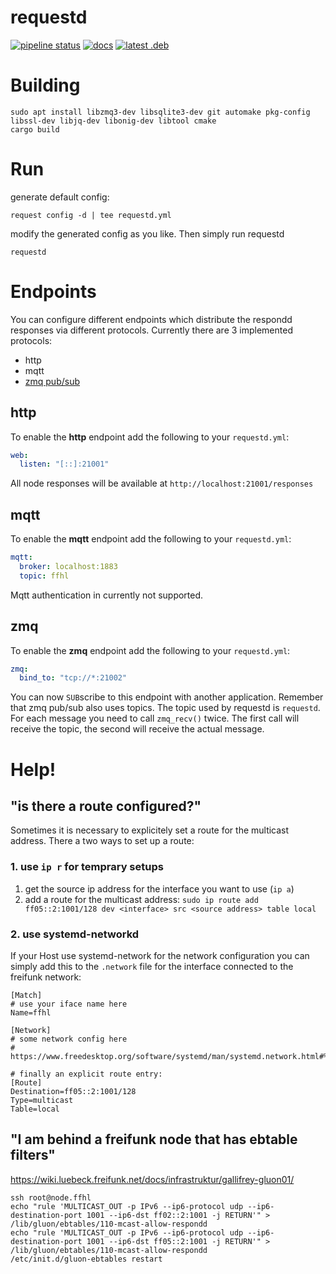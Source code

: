 # requestd

[![pipeline status](https://gitlab.com/cuechan/requestd/badges/master/pipeline.svg)](https://gitlab.com/cuechan/requestd/-/commits/master)
[![docs](https://img.shields.io/badge/Docs-here-blue)](https://cuechan.gitlab.io/requestd/requestd/)
[![latest .deb](https://img.shields.io/badge/Debian-requestd.deb-%23CE0056)](https://freifunk-luebeck.pages.chaotikum.org/requestd/requestd.deb)


Building
========

```
sudo apt install libzmq3-dev libsqlite3-dev git automake pkg-config libssl-dev libjq-dev libonig-dev libtool cmake
cargo build
```


Run
===

generate default config:
```
request config -d | tee requestd.yml
```
modify the generated config as you like. Then simply run requestd

```
requestd
```


Endpoints
=========

You can configure different endpoints which distribute the respondd responses via different protocols. Currently there are 3 implemented protocols:

- http
- mqtt
- [zmq pub/sub](https://zeromq.org/socket-api/#publish-subscribe-pattern)


http
----
To enable the **http** endpoint add the following to your `requestd.yml`:

```yaml
web:
  listen: "[::]:21001"
```

All node responses will be available at `http://localhost:21001/responses`



mqtt
----
To enable the **mqtt** endpoint add the following to your `requestd.yml`:

```yaml
mqtt:
  broker: localhost:1883
  topic: ffhl
```

Mqtt authentication in currently not supported.


zmq
---
To enable the **zmq** endpoint add the following to your `requestd.yml`:


```yaml
zmq:
  bind_to: "tcp://*:21002"
```

You can now `SUB`scribe to this endpoint with another application. Remember that zmq pub/sub also uses topics. The topic used by requestd is `requestd`. For each message you need to call `zmq_recv()` twice. The first call will receive the topic, the second will receive the actual message.


Help!
=====

## "is there a route configured?"

Sometimes it is necessary to explicitely set a route for the multicast
address. There a two ways to set up a route:

### 1. use `ip r` for temprary setups
1. get the source ip address for the interface you want to use (`ip a`)
2. add a route for the multicast address:
  `sudo ip route add ff05::2:1001/128 dev <interface> src <source address> table local`

### 2. use systemd-networkd
If your Host use systemd-network for the network configuration you can simply
add this to the `.network` file for the interface connected to the freifunk network:

```
[Match]
# use your iface name here
Name=ffhl

[Network]
# some network config here
# https://www.freedesktop.org/software/systemd/man/systemd.network.html#%5BNetwork%5D%20Section%20Options

# finally an explicit route entry:
[Route]
Destination=ff05::2:1001/128
Type=multicast
Table=local
```


"I am behind a freifunk node that has ebtable filters"
------------------------------------------------------

https://wiki.luebeck.freifunk.net/docs/infrastruktur/gallifrey-gluon01/

```
ssh root@node.ffhl
echo "rule 'MULTICAST_OUT -p IPv6 --ip6-protocol udp --ip6-destination-port 1001 --ip6-dst ff02::2:1001 -j RETURN'" > /lib/gluon/ebtables/110-mcast-allow-respondd
echo "rule 'MULTICAST_OUT -p IPv6 --ip6-protocol udp --ip6-destination-port 1001 --ip6-dst ff05::2:1001 -j RETURN'" > /lib/gluon/ebtables/110-mcast-allow-respondd
/etc/init.d/gluon-ebtables restart
```

